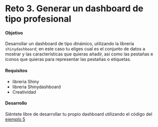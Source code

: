 # Reto 3. Generar un dashboard de tipo profesional

#### Objetivo
Desarrollar un dashboard de tipo dinámico, utilizando la librería `shinydashboard`; en este caso tu eliges cual es el conjunto de datos a mostrar y las características que quieras añadir, así como las pestañas e íconos que quieras para representar las pestañas o etiquetas. 

#### Requisitos
- libreria Shiny
- libreria Shinydashboard
- Creatividad

#### Desarrollo 

Siéntete libre de desarrollar tu propio dashboard utilizando el código del [ejemplo 5](https://github.com/beduExpert/Programacion-con-R-2020/tree/main/Sesion-08/Ejemplo-05) 
